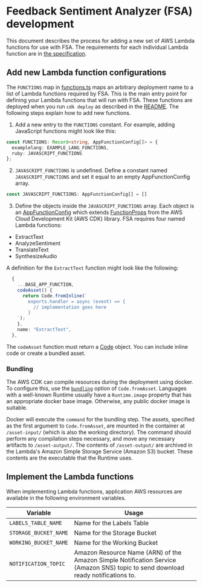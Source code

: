 # Feedback Sentiment Analyzer (FSA) development

This document describes the process for adding a new set of AWS Lambda functions for use with FSA. The requirements for each individual Lambda function are in [the specification](./SPECIFICATION.md).

## Add new Lambda function configurations

The `FUNCTIONS` map in [functions.ts](./cdk/lib/functions.ts) maps an arbitrary deployment name to a list of Lambda functions required by FSA. This is the main entry point for defining your Lambda functions that will run with FSA. These functions are deployed when you run `cdk deploy` as described in the [README](./README.md). The following steps explain how to add new functions.

1. Add a new entry to the `FUNCTIONS` constant. For example, adding JavaScript functions might look like this:

```typescript
const FUNCTIONS: Record<string, AppFunctionConfig[]> = {
  examplelang: EXAMPLE_LANG_FUNCTIONS,
  ruby: JAVASCRIPT_FUNCTIONS
};
```

2. `JAVASCRIPT_FUNCTIONS` is undefined. Define a constant named `JAVASCRIPT_FUNCTIONS` and set it equal to an empty AppFunctionConfig array.

```typescript
const JAVASCRIPT_FUNCTIONS: AppFunctionConfig[] = []
```

3. Define the objects inside the `JAVASCRIPT_FUNCTIONS` array. Each object is an [AppFunctionConfig](./cdk/lib/constructs/app-lambdas.ts#4) which extends [FunctionProps](https://docs.aws.amazon.com/cdk/api/v2/docs/aws-cdk-lib.aws_lambda.FunctionProps.html) from the AWS Cloud Development Kit (AWS CDK) library. FSA requires four named Lambda functions:
- ExtractText
- AnalyzeSentiment
- TranslateText
- SynthesizeAudio

A definition for the `ExtractText` function might look like the following:
```typescript
  {
    ...BASE_APP_FUNCTION,
    codeAsset() {
      return Code.fromInline(`
        exports.handler = async (event) => {
          // implementation goes here
        }
    `);
    },
    name: "ExtractText",
  },
```

The `codeAsset` function must return a [Code](https://docs.aws.amazon.com/cdk/api/v2/docs/aws-cdk-lib.aws_lambda.Code.html) object. You can include inline code or create a bundled asset. 

### Bundling
The AWS CDK can compile resources during the deployment using docker. To configure this, use the [`bundling`](https://docs.aws.amazon.com/cdk/api/v1/docs/@aws-cdk_aws-s3-assets.AssetOptions.html#bundling) option of `Code.fromAsset`. Languages with a well-known Runtime usually have a `Runtime.image` property that has an appropriate docker base image. Otherwise, any public docker image is suitable.

Docker will execute the `command` for the bundling step.
The assets, specified as the first argument to `Code.fromAsset`, are mounted in the container at `/asset-input/` (which is also the working directory).
The command should perform any compilation steps necessary, and move any necessary artifacts to `/asset-output/`.
The contents of `/asset-output/` are archived in the Lambda's Amazon Simple Storage Service (Amazon S3) bucket. These contents are the executable that the Runtime uses.

## Implement the Lambda functions

When implementing Lambda functions, application AWS resources are available in the following environment variables.

| Variable              | Usage                                                                                                                            |
| --------------------- | -------------------------------------------------------------------------------------------------------------------------------- |
| `LABELS_TABLE_NAME`   | Name for the Labels Table                                                                                                        |
| `STORAGE_BUCKET_NAME` | Name for the Storage Bucket                                                                                                      |
| `WORKING_BUCKET_NAME` | Name for the Working Bucket                                                                                                      |
| `NOTIFICATION_TOPIC`  | Amazon Resource Name (ARN) of the Amazon Simple Notification Service (Amazon SNS) topic to send download ready notifications to. |
